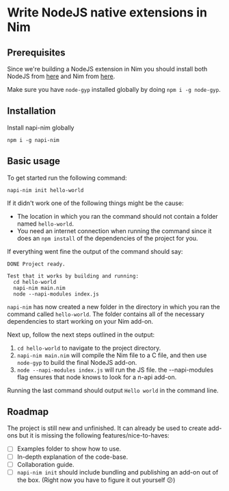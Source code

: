 # Write NodeJS native extensions in Nim

## Prerequisites
Since we're building a NodeJS extension in Nim you should install both NodeJS from [here]("https://nodejs.org/en/") and Nim from [here]("https://nim-lang.org/install.html").

Make sure you have `node-gyp` installed globally by doing `npm i -g node-gyp`.

## Installation
Install napi-nim globally
```
npm i -g napi-nim
```


## Basic usage
To get started run the following command:
```
napi-nim init hello-world
```
If it didn't work one of the following things might be the cause:
- The location in which you ran the command should not contain a folder named `hello-world`.
- You need an internet connection when running the command since it does an `npm install` of the dependencies of the project for you.

If everything went fine the output of the command should say:
```
DONE Project ready.

Test that it works by building and running:
  cd hello-world
  napi-nim main.nim
  node --napi-modules index.js
```

`napi-nim` has now created a new folder in the directory in which you ran the command called `hello-world`.
The folder contains all of the necessary dependencies to start working on your Nim add-on.

Next up, follow the next steps outlined in the output:

1. `cd hello-world` to navigate to the project directory.
2. `napi-nim main.nim` will compile the Nim file to a C file, and then use `node-gyp` to build the final NodeJS add-on.
3. `node --napi-modules index.js` will run the JS file. the --napi-modules flag ensures that node knows to look for a n-api add-on.


Running the last command should output `Hello world` in the command line.

## Roadmap
The project is still new and unfinished.
It can already be used to create add-ons but it is missing the following features/nice-to-haves:

- [ ] Examples folder to show how to use.
- [ ] In-depth explanation of the code-base.
- [ ] Collaboration guide.
- [ ] `napi-nim init` should include bundling and publishing an add-on out of the box. (Right now you have to figure it out yourself 😕)